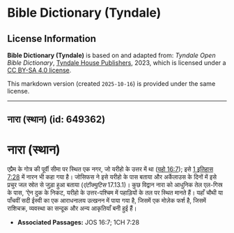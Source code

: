# Bible Dictionary (Tyndale)

## License Information

**Bible Dictionary (Tyndale)** is based on and adapted from: _Tyndale Open Bible Dictionary_, [Tyndale House Publishers](https://tyndaleopenresources.com/), 2023, which is licensed under a [CC BY-SA 4.0 license](https://creativecommons.org/licenses/by-sa/4.0/legalcode.en).

This markdown version (created `2025-10-16`) is provided under the same license.



--------------------------------

## नारा (स्थान) (id: 649362)

नारा (स्थान)
============

एप्रैम के गोत्र की पूर्वी सीमा पर स्थित एक नगर, जो यरीहो के उत्तर में था ([यहो 16:7](https://ref.ly/Josh16:7)); इसे [1 इतिहास 7:28](https://ref.ly/1Chr7:28) में नारन भी कहा गया है। जोसिफस ने इसे यरीहो के पास बताया और अर्केलाउस के दिनों में इसे प्रचुर जल स्रोत से जुड़ा हुआ बताया (*एंटीक्युटिस* 17\.13\.1\)। कुछ विद्वान नारा को आधुनिक तेल एल\-गिस्र के पास, ‘ऐन दुक के निकट, यरीहो के उत्तर\-पश्चिम में पहाड़ियों के तल पर स्थित मानते हैं। यहाँ चौथी या पाँचवीं सदी ईस्वी का एक आराधनालय उत्खनन में पाया गया है, जिसमें एक मोज़ेक फर्श है, जिसमें राशिचक्र, व्यवस्था का सन्दूक और अन्य आकृतियाँ बनी हुई हैं।

* **Associated Passages:** JOS 16:7; 1CH 7:28

